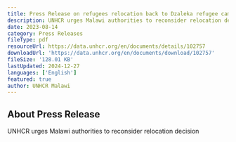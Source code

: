 ```yaml
---
title: Press Release on refugees relocation back to Dzaleka refugee camp
description: UNHCR urges Malawi authorities to reconsider relocation decision
date: 2023-08-14
category: Press Releases
fileType: pdf
resourceUrl: https://data.unhcr.org/en/documents/details/102757
downloadUrl: 'https://data.unhcr.org/en/documents/download/102757'
fileSize: '128.01 KB'
lastUpdated: 2024-12-27
languages: ['English']
featured: true
author: UNHCR Malawi
---
```


## About Press Release

UNHCR urges Malawi authorities to reconsider relocation decision
